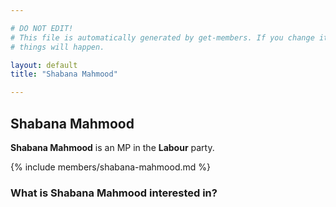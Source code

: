 ```yaml
---

# DO NOT EDIT!
# This file is automatically generated by get-members. If you change it, bad
# things will happen.

layout: default
title: "Shabana Mahmood"

---
```


## Shabana Mahmood

**Shabana Mahmood** is an MP in the **Labour** party.

{% include members/shabana-mahmood.md %}

### What is Shabana Mahmood interested in?


